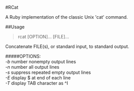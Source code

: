 #RCat

A Ruby implementation of the classic Unix 'cat' command.  

##Usage

> rcat [OPTION]... [FILE]...  

Concatenate FILE(s), or standard input, to standard output.

#####OPTIONS:  
  *-b*  number nonempty output lines  
  *-n*  number all output lines  
  *-s*  suppress repeated empty output lines  
  *-E*  display $ at end of each line  
  *-T*  display TAB character as ^I  
